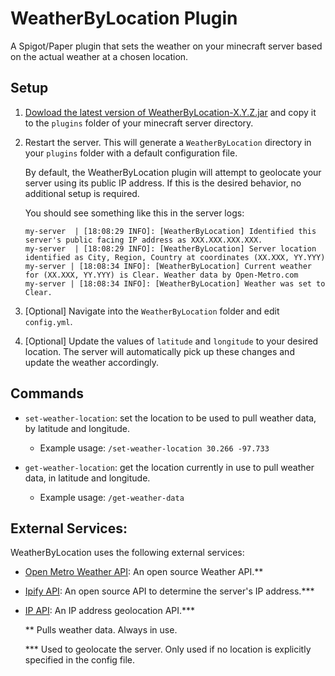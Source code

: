 # WeatherByLocation Plugin

A Spigot/Paper plugin that sets the weather on your minecraft server based on the actual weather at a chosen location. 

## Setup

1. [Dowload the latest version of WeatherByLocation-X.Y.Z.jar](https://github.com/scottbarnesg/WeatherByLocation/releases) and copy it to the `plugins` folder of your minecraft server directory.
2. Restart the server. This will generate a `WeatherByLocation` directory in your `plugins` folder with a default configuration file.

    By default, the WeatherByLocation plugin will attempt to geolocate your server using its public IP address. If this is the desired behavior, no additional setup is required.

    You should see something like this in the server logs:

    ```
    my-server  | [18:08:29 INFO]: [WeatherByLocation] Identified this server's public facing IP address as XXX.XXX.XXX.XXX.
    my-server  | [18:08:29 INFO]: [WeatherByLocation] Server location identified as City, Region, Country at coordinates (XX.XXX, YY.YYY)
    my-server | [18:08:34 INFO]: [WeatherByLocation] Current weather for (XX.XXX, YY.YYY) is Clear. Weather data by Open-Metro.com
    my-server | [18:08:34 INFO]: [WeatherByLocation] Weather was set to Clear.
    ```

3. [Optional] Navigate into the `WeatherByLocation` folder and edit `config.yml`. 
4. [Optional] Update the values of `latitude` and `longitude` to your desired location. The server will automatically pick up these changes and update the weather accordingly. 

## Commands

- `set-weather-location`: set the location to be used to pull weather data, by latitude and longitude.

    - Example usage: `/set-weather-location 30.266 -97.733`

- `get-weather-location`: get the location currently in use to pull weather data, in latitude and longitude.

    - Example usage: `/get-weather-data`

## External Services:

WeatherByLocation uses the following external services:

- [Open Metro Weather API](https://github.com/scottbarnesg/WeatherByLocation): An open source Weather API.**
- [Ipify API](https://www.ipify.org/): An open source API to determine the server's IP address.***
- [IP API](https://ip-api.com/): An IP address geolocation API.***

    ** Pulls weather data. Always in use.

    *** Used to geolocate the server. Only used if no location is explicitly specified in the config file.
